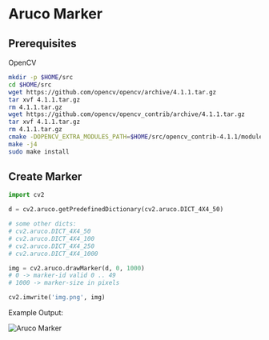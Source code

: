 
# Aruco Marker

## Prerequisites

OpenCV

```bash
mkdir -p $HOME/src
cd $HOME/src
wget https://github.com/opencv/opencv/archive/4.1.1.tar.gz
tar xvf 4.1.1.tar.gz
rm 4.1.1.tar.gz
wget https://github.com/opencv/opencv_contrib/archive/4.1.1.tar.gz
tar xvf 4.1.1.tar.gz
rm 4.1.1.tar.gz
cmake -DOPENCV_EXTRA_MODULES_PATH=$HOME/src/opencv_contrib-4.1.1/modules -DCMAKE_BUILD_TYPE=RELEASE -DBUILD_EXAMPLES=OFF -DBUILD_DOCS=OFF -DBUILD_PERF_TESTS=OFF -DBUILD_TESTS=OFF -DENABLE_PRECOMPILED_HEADERS=OFF ..
make -j4
sudo make install
```

## Create Marker

```python
import cv2

d = cv2.aruco.getPredefinedDictionary(cv2.aruco.DICT_4X4_50)

# some other dicts:
# cv2.aruco.DICT_4X4_50
# cv2.aruco.DICT_4X4_100
# cv2.aruco.DICT_4X4_250
# cv2.aruco.DICT_4X4_1000

img = cv2.aruco.drawMarker(d, 0, 1000)
# 0 -> marker-id valid 0 .. 49
# 1000 -> marker-size in pixels

cv2.imwrite('img.png', img)
```
Example Output:

![Aruco Marker](./img/aruco-marker-example.png)
